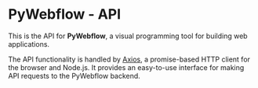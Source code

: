 # PyWebflow - API

This is the API for **PyWebflow**, a visual programming tool for building web applications.

The API functionality is handled by [Axios](https://axios-http.com/), a promise-based HTTP client for the browser and Node.js. It provides an easy-to-use interface for making API requests to the PyWebflow backend.
